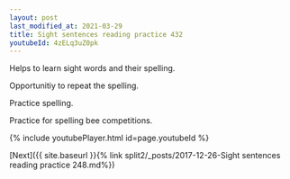 ```yaml
---
layout: post
last_modified_at: 2021-03-29
title: Sight sentences reading practice 432
youtubeId: 4zELq3uZ0pk
---
```

 
 
Helps to learn sight words and their spelling.

Opportunitiy to repeat the spelling. 

Practice spelling. 
 
Practice for spelling bee competitions. 
 
{% include youtubePlayer.html id=page.youtubeId %}
 
 

[Next]({{ site.baseurl }}{% link  split2/_posts/2017-12-26-Sight sentences reading practice 248.md%})
 
